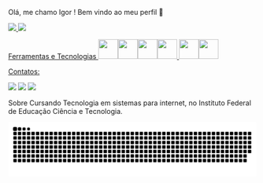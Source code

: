 Olá, me chamo Igor ! Bem vindo ao meu perfil 👋
<div>
<a href="https://github.com/seu-usuário-aqui">
<img height="180em" src="https://github-readme-stats.vercel.app/api/top-langs/?username=IgorAuguusto&layout=compact&langs_count=7&theme=dracula"/>
<img height="180em" src="https://github-readme-stats.vercel.app/api?username=IgorAuguusto&show_icons=true&theme=dracula&include_all_commits=true&count_private=true"/>
</div>

Ferramentas e Tecnologias
<img src="https://cdn.jsdelivr.net/gh/devicons/devicon/icons/git/git-original.svg" width="40" height="40"/><img src="https://cdn.jsdelivr.net/gh/devicons/devicon/icons/java/java-original.svg" width="40" height="40"/><img src="https://cdn.jsdelivr.net/gh/devicons/devicon/icons/python/python-original.svg" width="40" height="40"/><img src="https://cdn.jsdelivr.net/gh/devicons/devicon/icons/c/c-original.svg" width="40" height="40"/>
<img src="https://cdn.jsdelivr.net/gh/devicons/devicon/icons/html5/html5-original.svg" width="40" height="40"/><img src="https://cdn.jsdelivr.net/gh/devicons/devicon/icons/css3/css3-original.svg" width="40" height="40"/>
 
Contatos:
<div>
  <a href="https://www.instagram.com/igoraugusto36/" target="_blank"><img src="https://img.shields.io/badge/-Instagram-%23E4405F?style=for-the-badge&logo=instagram&logoColor=white" target="_blank"></a>
  <a href = "mailto:igoraugusto36s@gmail.com"><img src="https://img.shields.io/badge/Gmail-D14836?style=for-the-badge&logo=gmail&logoColor=white" target="_blank"></a>
  <a href="https://www.linkedin.com/in/igor3663/" target="_blank"><img src="https://img.shields.io/badge/-LinkedIn-%230077B5?style=for-the-badge&logo=linkedin&logoColor=white" target="_blank"></a>
</div>

Sobre
Cursando Tecnologia em sistemas para internet, no Instituto Federal de
Educação Ciência e Tecnologia.

<picture>
  <source media="(prefers-color-scheme: dark)" srcset="https://raw.githubusercontent.com/IgorAuguusto/IgorAuguusto/output/github-contribution-grid-snake-dark.svg">
  <source media="(prefers-color-scheme: light)" srcset="https://raw.githubusercontent.com/IgorAuguusto/IgorAuguusto/output/github-contribution-grid-snake.svg">
  <img alt="github contribution grid snake animation" src="https://raw.githubusercontent.com/IgorAuguusto/IgorAuguusto/output/github-contribution-grid-snake.svg">
</picture>
